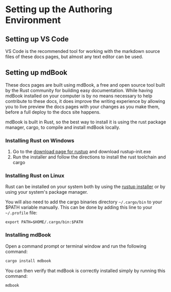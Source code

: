 # Setting up the Authoring Environment

## Setting up VS Code
VS Code is the recommended tool for working with the markdown source files of these docs pages, but almost any text editor can be used.

## Setting up mdBook
These docs pages are built using mdBook, a free and open source tool built by the Rust community for building easy documentation.
While having mdBook installed on your computer is by no means necessary to help contribute to these docs, it does improve the writing
experience by allowing you to live preview the docs pages with your changes as you make them, before a full deploy to the docs site happens.

mdBook is built in Rust, so the best way to install it is using the rust package manager, cargo, to compile and install mdBook locally.

### Installing Rust on Windows
1) Go to the [download page for rustup](https://rustup.rs/) and download rustup-init.exe
2) Run the installer and follow the directions to install the rust toolchain and cargo

### Installing Rust on Linux
Rust can be installed on your system both by using the [rustup installer](https://rustup.rs/) or by using your system's package manager.

You will also need to add the cargo binaries directory `~/.cargo/bin` to your $PATH variable manually.
This can be done by adding this line to your `~/.profile` file:
```
export PATH=$HOME/.cargo/bin:$PATH
```

### Installing mdBook
Open a command prompt or terminal window and run the following command:
```bash
cargo install mdbook
```
You can then verify that mdBook is correctly installed simply by running this command:
```bash
mdbook
```
